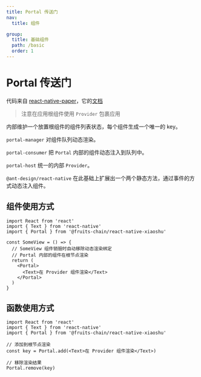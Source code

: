 ```yaml
---
title: Portal 传送门
nav:
  title: 组件

group:
  title: 基础组件
  path: /basic
  order: 1
---
```


# Portal 传送门

代码来自 [react-native-paper](https://github.com/callstack/react-native-paper)，它的[文档](https://callstack.github.io/react-native-paper/portal.html)

> 注意在应用根组件使用 `Provider` 包裹应用

内部维护一个放置根组件的组件列表状态，每个组件生成一个唯一的 key。

`portal-manager` 对组件队列动态渲染。

`portal-consumer` 把 `Portal` 内部的组件动态注入到队列中。

`portal-host` 统一的内部 `Provider`。

`@ant-design/react-native` 在此基础上扩展出一个两个静态方法，通过事件的方式动态注入组件。

## 组件使用方式

```tsx | pure
import React from 'react'
import { Text } from 'react-native'
import { Portal } from '@fruits-chain/react-native-xiaoshu'

const SomeView = () => {
  // SomeView 组件销毁时自动移除动态渲染绑定
  // Portal 内部的组件在根节点渲染
  return (
    <Portal>
      <Text>在 Provider 组件渲染</Text>
    </Portal>
  )
}
```

## 函数使用方式

```tsx | pure
import React from 'react'
import { Text } from 'react-native'
import { Portal } from '@fruits-chain/react-native-xiaoshu'

// 添加到根节点渲染
const key = Portal.add(<Text>在 Provider 组件渲染</Text>)

// 移除渲染结果
Portal.remove(key)
```
